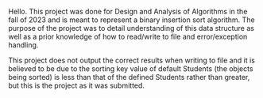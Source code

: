 Hello. This project was done for Design and Analysis of Algorithms in the fall of 2023 and is
meant to represent a binary insertion sort algorithm. The purpose of the project was to
detail understanding of this data structure as well as a prior knowledge of how to read/write
to file and error/exception handling. 

This project does not output the correct results when writing to file and it is believed
to be due to the sorting key value of default Students (the objects being sorted) is less than
that of the defined Students rather than greater, but this is the project as it was submitted.
